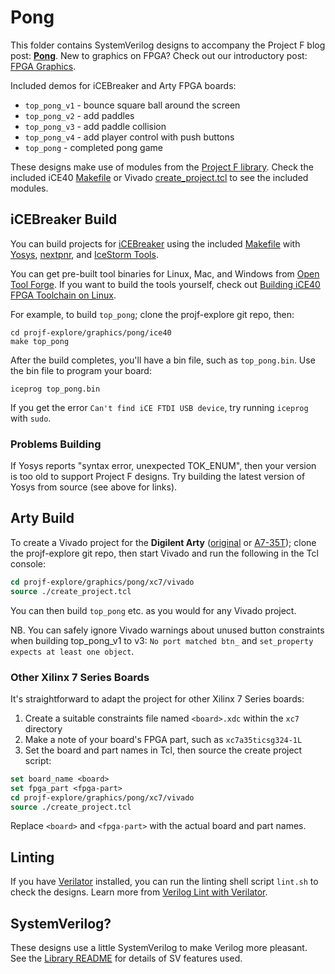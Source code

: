# Pong

This folder contains SystemVerilog designs to accompany the Project F blog post: **[Pong](https://projectf.io/posts/fpga-pong/)**. New to graphics on FPGA? Check out our introductory post: [FPGA Graphics](https://projectf.io/posts/fpga-graphics/).

Included demos for iCEBreaker and Arty FPGA boards:

* `top_pong_v1` - bounce square ball around the screen
* `top_pong_v2` - add paddles
* `top_pong_v3` - add paddle collision
* `top_pong_v4` - add player control with push buttons
* `top_pong` - completed pong game

These designs make use of modules from the [Project F library](../../lib/). Check the included iCE40 [Makefile](ice40/Makefile) or Vivado [create_project.tcl](xc7/vivado/create_project.tcl) to see the included modules.

## iCEBreaker Build

You can build projects for [iCEBreaker](https://docs.icebreaker-fpga.org/hardware/icebreaker/) using the included [Makefile](ice40/Makefile) with [Yosys](http://www.clifford.at/yosys/), [nextpnr](https://github.com/YosysHQ/nextpnr), and [IceStorm Tools](http://www.clifford.at/icestorm/). 

You can get pre-built tool binaries for Linux, Mac, and Windows from [Open Tool Forge](https://github.com/open-tool-forge/fpga-toolchain). If you want to build the tools yourself, check out [Building iCE40 FPGA Toolchain on Linux](https://projectf.io/posts/building-ice40-fpga-toolchain/).

For example, to build `top_pong`; clone the projf-explore git repo, then:

```shell
cd projf-explore/graphics/pong/ice40
make top_pong
```

After the build completes, you'll have a bin file, such as `top_pong.bin`. Use the bin file to program your board:

```shell
iceprog top_pong.bin
```

If you get the error `Can't find iCE FTDI USB device`, try running `iceprog` with `sudo`.

### Problems Building

If Yosys reports "syntax error, unexpected TOK_ENUM", then your version is too old to support Project F designs. Try building the latest version of Yosys from source (see above for links).

## Arty Build

To create a Vivado project for the **Digilent Arty** ([original](https://digilent.com/reference/programmable-logic/arty/reference-manual) or [A7-35T](https://reference.digilentinc.com/reference/programmable-logic/arty-a7/reference-manual)); clone the projf-explore git repo, then start Vivado and run the following in the Tcl console:

```tcl
cd projf-explore/graphics/pong/xc7/vivado
source ./create_project.tcl
```

You can then build `top_pong` etc. as you would for any Vivado project.

NB. You can safely ignore Vivado warnings about unused button constraints when building top_pong_v1 to v3: `No port matched btn_` and `set_property expects at least one object`.

### Other Xilinx 7 Series Boards

It's straightforward to adapt the project for other Xilinx 7 Series boards:

1. Create a suitable constraints file named `<board>.xdc` within the `xc7` directory
2. Make a note of your board's FPGA part, such as `xc7a35ticsg324-1L`
3. Set the board and part names in Tcl, then source the create project script:

```tcl
set board_name <board>
set fpga_part <fpga-part>
cd projf-explore/graphics/pong/xc7/vivado
source ./create_project.tcl
```

Replace `<board>` and `<fpga-part>` with the actual board and part names.

## Linting

If you have [Verilator](https://www.veripool.org/wiki/verilator) installed, you can run the linting shell script `lint.sh` to check the designs. Learn more from [Verilog Lint with Verilator](https://projectf.io/posts/verilog-lint-with-verilator/).

## SystemVerilog?

These designs use a little SystemVerilog to make Verilog more pleasant. See the [Library README](../../lib/README.md#systemverilog) for details of SV features used.
